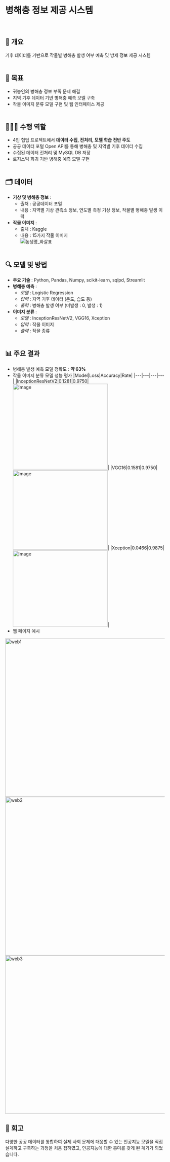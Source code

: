 # 병해충 정보 제공 시스템
<br>

## 💬 개요
기후 데이터를 기반으로 작물별 병해충 발생 여부 예측 및 방제 정보 제공 시스템
<br><br>

## 📌 목표
- 귀농인의 병해충 정보 부족 문제 해결
- 지역 기후 데이터 기반 병해충 예측 모델 구축
- 작물 이미지 분류 모델 구현 및 웹 인터페이스 제공
<br><br>

## 🙋🏻‍♀️ 수행 역할
- 4인 협업 프로젝트에서 **데이터 수집, 전처리, 모델 학습 전반 주도**
- 공공 데이터 포털 Open API를 통해 병해충 및 지역별 기후 데이터 수집
- 수집된 데이터 전처리 및 MySQL DB 저장
- 로지스틱 회귀 기반 병해충 예측 모델 구현
<br><br>

## 🗂️ 데이터
- **기상 및 병해충 정보** :
  - 출처 : 공공데이터 포털
  - 내용 : 지역별 기상 관측소 정보, 연도별 측정 기상 정보, 작물별 병해충 발생 이력
- **작물 이미지** :
  - 출처 : Kaggle
  - 내용 : 15가지 작물 이미지<br>
![농생명_화살표](https://github.com/user-attachments/assets/a8341a62-2868-4ce7-937c-6ff240abbb2e)
<br><br>

## 🔍 모델 및 방법
- **주요 기술** : Python, Pandas, Numpy, scikit-learn, sqlpd, Streamlit
- **병해충 예측** :
  - *모델* : Logistic Regression
  - *입력* : 지역 기후 데이터 (온도, 습도 등)
  - *출력* : 병해충 발생 여부 (미발생 : 0, 발생 : 1)
- **이미지 분류** :
  - *모델* : InceptionResNetV2, VGG16, Xception
  - *입력* : 작물 이미지
  - *출력* : 작물 종류
<br><br>

## 📊 주요 결과
- 병해충 발생 예측 모델 정확도 : **약 63%**
- 작물 이미지 분류 모델 성능 평가
  |Model|Loss|Accuracy|Rate|
  |---|---|---|---|
  |InceptionResNetV2|0.1281|0.9750|<img width="300" height="270" alt="image" src="https://github.com/user-attachments/assets/7a4ace4f-c0b0-42ea-b721-97a7cb650d30" />|
  |VGG16|0.1581|0.9750|<img width="300" height="250" alt="image" src="https://github.com/user-attachments/assets/e434b155-195b-441e-9790-eeb59212a417" />|
  |Xception|0.0466|0.9875|<img width="300" height="240" alt="image" src="https://github.com/user-attachments/assets/115c3eb4-5332-4b87-892b-6cb736ff92d3" />|
- 웹 페이지 예시
<img width="700" height="500" alt="web1" src="https://github.com/user-attachments/assets/780c249e-92ce-4c88-b6c3-aed351f7c7d1" />
<img width="700" height="500" alt="web2" src="https://github.com/user-attachments/assets/9ac88351-7e27-41dd-9fa1-efc71030d977" />
<img width="700" height="500" alt="web3" src="https://github.com/user-attachments/assets/64516891-291e-483e-beab-1d9914efa734" />


## 🔁 회고
다양한 공공 데이터를 통합하여 실제 사회 문제에 대응할 수 있는 인공지능 모델을 직접 설계하고 구축하는 과정을 처음 접하였고, 인공지능에 대한 흥미를 갖게 된 계기가 되었습니다.
